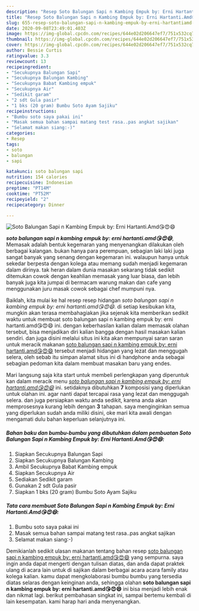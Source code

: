 ```yaml
---
description: "Resep Soto Balungan Sapi n Kambing Empuk by: Erni Hartanti.Amd😘😍😄 yang Enak"
title: "Resep Soto Balungan Sapi n Kambing Empuk by: Erni Hartanti.Amd😘😍😄 yang Enak"
slug: 655-resep-soto-balungan-sapi-n-kambing-empuk-by-erni-hartantiamd-yang-enak
date: 2020-09-08T23:49:01.403Z
image: https://img-global.cpcdn.com/recipes/644e02d206647ef7/751x532cq70/soto-balungan-sapi-n-kambing-empuk-by-erni-hartantiamd😘😍😄-foto-resep-utama.jpg
thumbnail: https://img-global.cpcdn.com/recipes/644e02d206647ef7/751x532cq70/soto-balungan-sapi-n-kambing-empuk-by-erni-hartantiamd😘😍😄-foto-resep-utama.jpg
cover: https://img-global.cpcdn.com/recipes/644e02d206647ef7/751x532cq70/soto-balungan-sapi-n-kambing-empuk-by-erni-hartantiamd😘😍😄-foto-resep-utama.jpg
author: Bessie Curtis
ratingvalue: 3.3
reviewcount: 13
recipeingredient:
- "Secukupnya Balungan Sapi"
- "Secukupnya Balungan Kambing"
- "Secukupnya Babat Kambing empuk"
- "Secukupnya Air"
- "Sedikit garam"
- "2 sdt Gula pasir"
- "1 bks (20 gram) Bumbu Soto Ayam Sajiku"
recipeinstructions:
- "Bumbu soto saya pakai ini"
- "Masak semua bahan sampai matang test rasa..pas angkat sajikan"
- "Selamat makan siang:-)"
categories:
- Resep
tags:
- soto
- balungan
- sapi

katakunci: soto balungan sapi 
nutrition: 154 calories
recipecuisine: Indonesian
preptime: "PT14M"
cooktime: "PT52M"
recipeyield: "2"
recipecategory: Dinner

---
```



![Soto Balungan Sapi n Kambing Empuk by: Erni Hartanti.Amd😘😍😄](https://img-global.cpcdn.com/recipes/644e02d206647ef7/751x532cq70/soto-balungan-sapi-n-kambing-empuk-by-erni-hartantiamd😘😍😄-foto-resep-utama.jpg)

<b><i>soto balungan sapi n kambing empuk by: erni hartanti.amd😘😍😄</i></b>, Memasak adalah bentuk kegemaran yang menyenangkan dilakukan oleh berbagai kalangan. bukan hanya para perempuan, sebagian laki laki juga sangat banyak yang senang dengan kegemaran ini. walaupun hanya untuk sekedar berpesta dengan kolega atau memang sudah menjadi kegemaran dalam dirinya. tak heran dalam dunia masakan sekarang tidak sedikit ditemukan cowok dengan keahlian memasak yang luar biasa, dan lebih banyak juga kita jumpai di bermacam warung makan dan cafe yang menggunakan juru masak cowok sebagai chef mumpuni nya.



Baiklah, kita mulai ke hal resep resep hidangan <i>soto balungan sapi n kambing empuk by: erni hartanti.amd😘😍😄</i>. di setiap kesibukan kita, mungkin akan terasa membahagiakan jika sejenak kita memberikan sedikit waktu untuk membuat soto balungan sapi n kambing empuk by: erni hartanti.amd😘😍😄 ini. dengan keberhasilan kalian dalam memasak olahan tersebut, bisa menjadikan diri kalian bangga dengan hasil masakan kalian sendiri. dan juga disini melalui situs ini kita akan mempunyai saran saran untuk meracik makanan <u>soto balungan sapi n kambing empuk by: erni hartanti.amd😘😍😄</u> tersebut menjadi hidangan yang lezat dan menggugah selera, oleh sebab itu simpan alamat situs ini di handphone anda sebagai sebagian pedoman kita dalam membuat masakan baru yang endes.


Mari langsung saja kita start untuk membeli perlengkapan yang diperuntuk kan dalam meracik menu <u><i>soto balungan sapi n kambing empuk by: erni hartanti.amd😘😍😄</i></u> ini. setidaknya dibutuhkan <b>7</b> komposisi yang diperlukan untuk olahan ini. agar nanti dapat tercapai rasa yang lezat dan menggugah selera. dan juga persiapkan waktu anda sedikit, karena anda akan memprosesnya kurang lebih dengan <b>3</b> tahapan. saya menginginkan semua yang diperlukan sudah anda miliki disini, oke mari kita awali dengan mengamati dulu bahan keperluan selanjutnya ini.

<!--inarticleads1-->

##### Bahan baku dan bumbu-bumbu yang dibutuhkan dalam pembuatan Soto Balungan Sapi n Kambing Empuk by: Erni Hartanti.Amd😘😍😄:

1. Siapkan Secukupnya Balungan Sapi
1. Siapkan Secukupnya Balungan Kambing
1. Ambil Secukupnya Babat Kambing empuk
1. Siapkan Secukupnya Air
1. Sediakan Sedikit garam
1. Gunakan 2 sdt Gula pasir
1. Siapkan 1 bks (20 gram) Bumbu Soto Ayam Sajiku




<!--inarticleads2-->

##### Tata cara membuat Soto Balungan Sapi n Kambing Empuk by: Erni Hartanti.Amd😘😍😄:

1. Bumbu soto saya pakai ini
1. Masak semua bahan sampai matang test rasa..pas angkat sajikan
1. Selamat makan siang:-)




Demikianlah sedikit ulasan makanan tentang bahan resep <u>soto balungan sapi n kambing empuk by: erni hartanti.amd😘😍😄</u> yang sempurna. saya ingin anda dapat mengerti dengan tulisan diatas, dan anda dapat praktek ulang di acara lain untuk di sajikan dalam berbagai acara acara family atau kolega kalian. kamu dapat mengkolaborasi bumbu bumbu yang tersedia diatas selaras dengan keinginan anda, sehingga olahan <b>soto balungan sapi n kambing empuk by: erni hartanti.amd😘😍😄</b> ini bisa menjadi lebih enak dan nikmat lagi. berikut pembahasan singkat ini, sampai bertemu kembali di lain kesempatan. kami harap hari anda menyenangkan.
